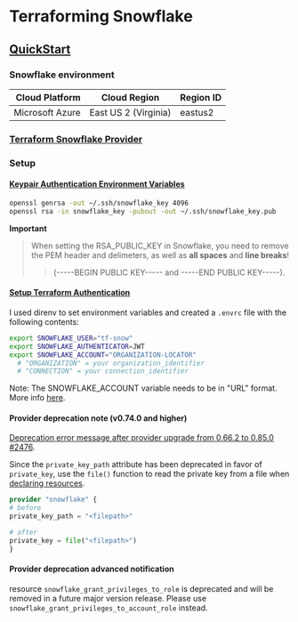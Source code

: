 # Terraforming Snowflake

## [QuickStart](https://quickstarts.snowflake.com/guide/terraforming_snowflake/index.html)

### Snowflake environment
|  Cloud Platform | Cloud Region         | Region ID |
|----------------:|----------------------|-----------|
| Microsoft Azure | East US 2 (Virginia) | eastus2   |

### [Terraform Snowflake Provider](https://registry.terraform.io/providers/Snowflake-Labs/snowflake/latest/docs)

### Setup

#### [Keypair Authentication Environment Variables](https://registry.terraform.io/providers/Snowflake-Labs/snowflake/latest/docs#keypair-authentication-environment-variables)
```bash
openssl genrsa -out ~/.ssh/snowflake_key 4096
openssl rsa -in snowflake_key -pubout -out ~/.ssh/snowflake_key.pub
```
**Important**
> When setting the RSA_PUBLIC_KEY in Snowflake, you need to remove the PEM header and delimeters, 
as well as **all spaces** and **line breaks**!
> > (-----BEGIN PUBLIC KEY----- and -----END PUBLIC KEY-----).

#### [Setup Terraform Authentication](https://quickstarts.snowflake.com/guide/terraforming_snowflake/index.html#3)
I used direnv to set environment variables and created a `.envrc` file with the following contents:

```bash
export SNOWFLAKE_USER="tf-snow"
export SNOWFLAKE_AUTHENTICATOR=JWT
export SNOWFLAKE_ACCOUNT="ORGANIZATION-LOCATOR"
  # "ORGANIZATION" = your organization_identifier
  # "CONNECTION" = your connection_identifier
````
Note: The SNOWFLAKE_ACCOUNT variable needs to be in "URL" format. More info [here](https://docs.snowflake.com/en/user-guide/admin-account-identifier#using-an-account-name-as-an-identifier).

#### Provider deprecation note (v0.74.0 and higher)
[Deprecation error message after provider upgrade from 0.66.2 to 0.85.0 #2476](https://github.com/Snowflake-Labs/terraform-provider-snowflake/issues/2476#issuecomment-1934001187).

Since the `private_key_path` attribute has been deprecated in favor of `private_key`, use the `file()` function to read the private key from a file when [declaring resources](https://quickstarts.snowflake.com/guide/terraforming_snowflake/index.html#4).

```terraform
provider "snowflake" {
# before
private_key_path = "<filepath>"

# after
private_key = file("<filepath>")
}
```

#### Provider deprecation advanced notification
resource `snowflake_grant_privileges_to_role` is deprecated and will be removed in a future major version release. Please use `snowflake_grant_privileges_to_account_role` instead.

